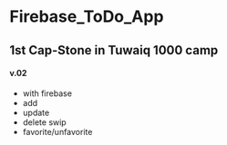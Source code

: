# Firebase_ToDo_App
## 1st Cap-Stone in Tuwaiq 1000 camp
#### v.02
- with firebase
- add
- update
- delete swip
- favorite/unfavorite
